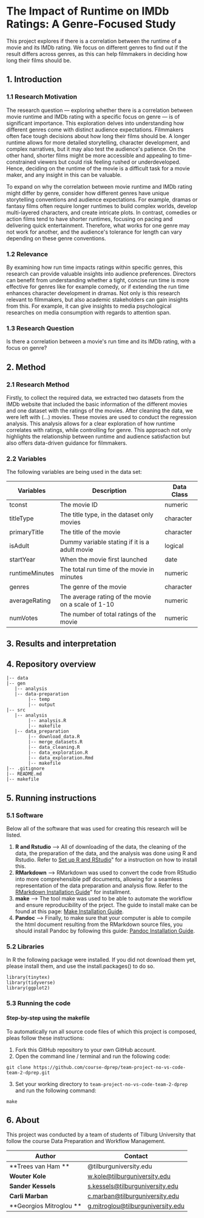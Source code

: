 # The Impact of Runtime on IMDb Ratings: A Genre-Focused Study

This project explores if there is a correlation between the runtime of a movie and its IMDb rating. We focus on different genres to find out if the result differs across genres, as this can help filmmakers in deciding how long their films should be. 


## 1. Introduction

### 1.1 Research Motivation 
The research question — exploring whether there is a correlation between movie runtime and IMDb rating with a specific focus on genre — is of significant importance. This exploration delves into understanding how different genres come with distinct audience expectations. Filmmakers often face tough decisions about how long their films should be. A longer runtime allows for more detailed storytelling, character development, and complex narratives, but it may also test the audience's patience. On the other hand, shorter films might be more accessible and appealing to time-constrained viewers but could risk feeling rushed or underdeveloped. Hence, deciding on the runtime of the movie is a difficult task for a movie maker, and any insight in this can be valuable. 

To expand on why the correlation between movie runtime and IMDb rating might differ by genre, consider how different genres have unique storytelling conventions and audience expectations. For example, dramas or fantasy films often require longer runtimes to build complex worlds, develop multi-layered characters, and create intricate plots. In contrast, comedies or action films tend to have shorter runtimes, focusing on pacing and delivering quick entertainment. Therefore, what works for one genre may not work for another, and the audience's tolerance for length can vary depending on these genre conventions.

### 1.2 Relevance 
By examining how run time impacts ratings within specific genres, this research can provide valuable insights into audience preferences. Directors can benefit from understanding whether a tight, concise run time is more effective for genres like for example comedy, or if extending the run time enhances character development in dramas. Not only is this research relevant to filmmakers, but also academic stakeholders can gain insights from this. For example, it can give insights to media psychological researches on media consumption with regards to attention span. 

### 1.3 Research Question 
Is there a correlation between a movie's run time and its IMDb rating, with a focus on genre?


## 2. Method

### 2.1 Research Method 
Firstly, to collect the required data, we extracted two datasets from the IMDb website that included the basic information of the different movies and one dataset with the ratings of the movies. After cleaning the data, we were left with  (...) movies. These movies are used to conduct the regression analysis. This analysis allows for a clear exploration of how runtime correlates with ratings, while controlling for genre. This approach not only highlights the relationship between runtime and audience satisfaction but also offers data-driven guidance for filmmakers.

### 2.2 Variables 
The following variables are being used in the data set:  
  

| Variables | Description | Data Class
|---------|---------|---------|
| tconst   | The movie ID   | numeric
| titleType   | The title type, in the dataset only movies   | character
| primaryTitle   | The title of the movie   |  character
| isAdult   | Dummy variable stating if it is a adult movie   | logical  
| startYear   | When the movie first launched   |  date
| runtimeMinutes   | The total run time of the movie in minutes   |  numeric
| genres   | The genre of the movie   |   character
| averageRating   | The average rating of the movie on a scale of 1-10   |  numeric
| numVotes   | The number of total ratings of the movie   |  numeric


## 3. Results and interpretation 


## 4. Repository overview 
```
|-- data
|-- gen
   |-- analysis
   |-- data-preparation
        |-- temp
        |-- output
|-- src
   |-- analysis
        |-- analysis.R
        |-- makefile
   |-- data_preparation
        |-- download_data.R
        |-- merge_datasets.R
        |-- data_cleaning.R
        |-- data_exploration.R
        |-- data_exploration.Rmd
        |-- makefile
|-- .gitignore
|-- README.md
|-- makefile
```

## 5. Running instructions 

### 5.1 Software  
Below all of the software that was used for creating this research will be listed. 

1. **R and Rstudio** --> All of downloading of the data, the cleaning of the data, the preparation of the data, and the analysis was done using R and Rstudio. Refer to [Set up R and RStudio](https://tilburgsciencehub.com/topics/computer-setup/software-installation/rstudio/r/)" for a instruction on how to install this. 
2. **RMarkdown** --> RMarkdown was used to convert the code from RStudio into more comprehensible pdf documents, allowing for a seamless representation of the data preparation and analysis flow. Refer to the [RMarkdown Installation Guide](https://rmarkdown.rstudio.com/authoring_quick_tour.html#Installation)" for installment. 
3. **make** -->  The tool make was used to be able to automate the workflow and ensure reproducibility of the prject. The guide to install make can be found at this page: [Make Installation Guide](https://tilburgsciencehub.com/building-blocks/configure-your-computer/automation-and-workflows/make/).
4. **Pandoc** --> Finally, to make sure that your computer is able to compile the html document resulting from the RMarkdown source files, you should install Pandoc by following this guide: [Pandoc Installation Guide](https://pandoc.org/installing.html).

### 5.2 Libraries 
In R the following package were installed. If you did not download them yet, please install them, and use the install.packages() to do so. 
```
library(tinytex)
library(tidyverse)
library(ggplot2)
```

### 5.3 Running the code 

#### Step-by-step using the makefile 
To automatically run all source code files of which this project is composed, pleas follow these instructions:
1. Fork this GitHub repository to your own GitHub account.
2. Open the command line / terminal and run the following code:
```
git clone https://github.com/course-dprep/team-project-no-vs-code-team-2-dprep.git

```
3. Set your working directory to `team-project-no-vs-code-team-2-dprep` and run the following command:
```
make
```


## 6. About 
This project was conducted by a team of students of Tilburg University that follow the course Data Preparation and Workflow Management. 

| Author                                      | Contact                                     | 
|---------------------------------------------|---------------------------------------------|
| **Trees van Ham **                          | @tilburguniversity.edu                      |
| **Wouter Kole**                             | w.kole@tilburguniversity.edu                |
| **Sander Kessels**                          | s.kessels@tilburguniversity.edu             |
| **Carli Marban**                            | c.marban@tilburguniversity.edu              |
| **Georgios Mitroglou **                     | g.mitroglou@tilburguniversity.edu           |

